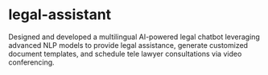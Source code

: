 # legal-assistant
Designed and developed a multilingual AI-powered legal chatbot leveraging advanced NLP models to provide legal assistance, generate customized document templates, and schedule tele lawyer consultations via video conferencing.
